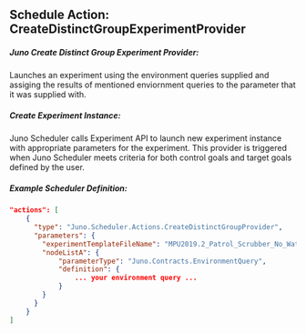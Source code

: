 ﻿## Schedule Action: CreateDistinctGroupExperimentProvider


##### Juno Create Distinct Group Experiment Provider:

Launches an experiment using the environment queries supplied and assiging the results of mentioned enviornment
queries to the parameter that it was supplied with.
<br>

##### Create Experiment Instance:
Juno Scheduler calls Experiment API to launch new experiment instance with appropriate parameters for the experiment.
This provider is triggered when Juno Scheduler meets criteria for both control goals and target goals defined by the user.
<br>

##### Example Scheduler Definition:
``` json
"actions": [
    {
      "type": "Juno.Scheduler.Actions.CreateDistinctGroupProvider",
      "parameters": {
        "experimentTemplateFileName": "MPU2019.2_Patrol_Scrubber_No_Watson.Template.json",
        "nodeListA": {
            "parameterType": "Juno.Contracts.EnvironmentQuery",
            "definition": {
                ... your environment query ...
            }
        }
      }
    }
]
```